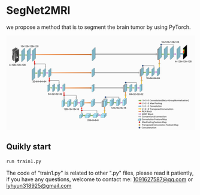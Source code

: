 # SegNet2MRI
we propose a method that is to segment the brain tumor by using PyTorch.


![network](模型结构.jpg)

## Quikly start
```python
run train1.py
```
The code of "train1.py" is related to other ".py" files, please read it patiently, if you have any questions, welcome to contact me: 1091627587@qq.com or lyhyun318925@gmail.com

